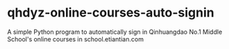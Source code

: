 # qhdyz-online-courses-auto-signin
A simple Python program to automatically sign in Qinhuangdao No.1 Middle School's online courses in school.etiantian.com
